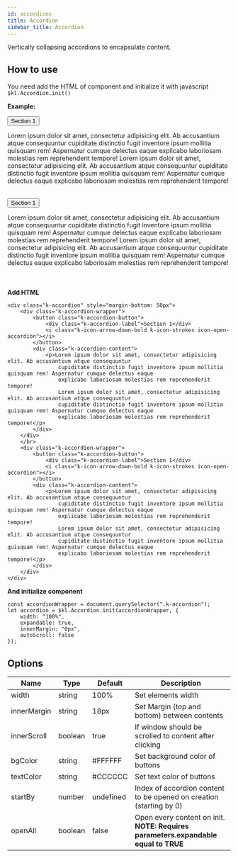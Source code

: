 ```yaml
---
id: accordions
title: Accordion
sidebar_title: Accordion
---
```


Vertically collapsing accordions to encapsulate content.

## How to use
You need add the HTML of component and initialize it with javascript `$kl.Accordion.init()`

**Example:**

<div class="kukun-docs-example">
    <div class="k-accordion" style="margin-bottom: 50px">
        <div class="k-accordion-wrapper">
            <button class="k-accordion-button">
                <div class="k-accordion-label">Section 1</div> 
                <i class="k-icon-arrow-down-bold k-icon-strokes icon-open-accordion"></i>
            </button>
            <div class="k-accordion-content">
                <p>Lorem ipsum dolor sit amet, consectetur adipisicing elit. Ab accusantium atque consequuntur
                    cupiditate distinctio fugit inventore ipsum mollitia quisquam rem! Aspernatur cumque delectus eaque
                    explicabo laboriosam molestias rem reprehenderit tempore!
                    Lorem ipsum dolor sit amet, consectetur adipisicing elit. Ab accusantium atque consequuntur
                    cupiditate distinctio fugit inventore ipsum mollitia quisquam rem! Aspernatur cumque delectus eaque
                    explicabo laboriosam molestias rem reprehenderit tempore!</p>
            </div>
        </div>
        </br>
        <div class="k-accordion-wrapper">
            <button class="k-accordion-button">
                <div class="k-accordion-label">Section 1</div> 
                <i class="k-icon-arrow-down-bold k-icon-strokes icon-open-accordion"></i>
            </button>
            <div class="k-accordion-content">
                <p>Lorem ipsum dolor sit amet, consectetur adipisicing elit. Ab accusantium atque consequuntur
                    cupiditate distinctio fugit inventore ipsum mollitia quisquam rem! Aspernatur cumque delectus eaque
                    explicabo laboriosam molestias rem reprehenderit tempore!
                    Lorem ipsum dolor sit amet, consectetur adipisicing elit. Ab accusantium atque consequuntur
                    cupiditate distinctio fugit inventore ipsum mollitia quisquam rem! Aspernatur cumque delectus eaque
                    explicabo laboriosam molestias rem reprehenderit tempore!</p>
            </div>
        </div>
    </div>
</div>

<script>
const accordionWrapper = document.querySelector(".k-accordion");
let accordion = $kl.Accordion.init(accordionWrapper, {
    width: "100%",
    expandable: true,
    innerMargin: "0px",
    autoScroll: false
});
</script>

**Add HTML**
```
<div class="k-accordion" style="margin-bottom: 50px">
    <div class="k-accordion-wrapper">
        <button class="k-accordion-button">
            <div class="k-accordion-label">Section 1</div> 
            <i class="k-icon-arrow-down-bold k-icon-strokes icon-open-accordion"></i>
        </button>
        <div class="k-accordion-content">
            <p>Lorem ipsum dolor sit amet, consectetur adipisicing elit. Ab accusantium atque consequuntur
                cupiditate distinctio fugit inventore ipsum mollitia quisquam rem! Aspernatur cumque delectus eaque
                explicabo laboriosam molestias rem reprehenderit tempore!
                Lorem ipsum dolor sit amet, consectetur adipisicing elit. Ab accusantium atque consequuntur
                cupiditate distinctio fugit inventore ipsum mollitia quisquam rem! Aspernatur cumque delectus eaque
                explicabo laboriosam molestias rem reprehenderit tempore!</p>
        </div>
    </div>
    </br>
    <div class="k-accordion-wrapper">
        <button class="k-accordion-button">
            <div class="k-accordion-label">Section 1</div> 
            <i class="k-icon-arrow-down-bold k-icon-strokes icon-open-accordion"></i>
        </button>
        <div class="k-accordion-content">
            <p>Lorem ipsum dolor sit amet, consectetur adipisicing elit. Ab accusantium atque consequuntur
                cupiditate distinctio fugit inventore ipsum mollitia quisquam rem! Aspernatur cumque delectus eaque
                explicabo laboriosam molestias rem reprehenderit tempore!
                Lorem ipsum dolor sit amet, consectetur adipisicing elit. Ab accusantium atque consequuntur
                cupiditate distinctio fugit inventore ipsum mollitia quisquam rem! Aspernatur cumque delectus eaque
                explicabo laboriosam molestias rem reprehenderit tempore!</p>
        </div>
    </div>
</div>
```

**And initialize component**
```
const accordionWrapper = document.querySelector(".k-accordion");
let accordion = $kl.Accordion.init(accordionWrapper, {
    width: "100%",
    expandable: true,
    innerMargin: "0px",
    autoScroll: false
});
```

## Options
| Name            | Type   | Default | Description | 
|---------------- |--------|---------|-------------|
| width           | string  | 100%  | Set elements width |
| innerMargin     | string  | 18px  | Set Margin (top and bottom) between contents |
| innerScroll     | boolean | true  | If window should be scrolled to content after clicking |
| bgColor         | string  | #FFFFFF | Set background color of buttons |
| textColor       | string  | #CCCCCC | Set text color of buttons |
| startBy         | number  | undefined | Index of accordion content to be opened on creation (starting by 0) |
| openAll         | boolean | false     | Open every content on init. **NOTE: Requires parameters.expandable equal to TRUE** |